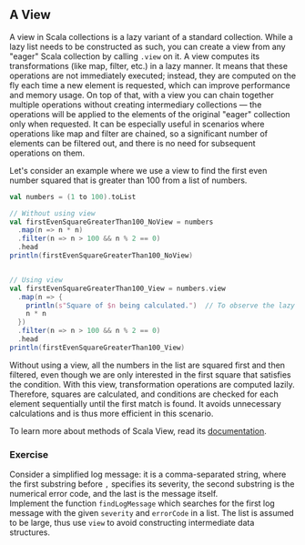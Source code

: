 ## A View 

A view in Scala collections is a lazy variant of a standard collection. 
While a lazy list needs to be constructed as such, you can create a view from any "eager" Scala collection by calling `.view` on it. 
A view computes its transformations (like map, filter, etc.) in a lazy manner. 
It means that these operations are not immediately executed; instead, they are computed on the fly each time a new element is requested, 
which can improve performance and memory usage. 
On top of that, with a view you can chain together multiple operations without creating intermediary collections — 
the operations will be applied to the elements of the original "eager" collection only when requested. 
It can be especially useful in scenarios where operations like map and filter are chained, so a significant number of 
elements can be filtered out, and there is no need for subsequent operations on them.

Let's consider an example where we use a view to find the first even number squared that is greater than 100 from a list of numbers.

```scala 3
val numbers = (1 to 100).toList

// Without using view
val firstEvenSquareGreaterThan100_NoView = numbers
  .map(n => n * n)
  .filter(n => n > 100 && n % 2 == 0)
  .head
println(firstEvenSquareGreaterThan100_NoView)


// Using view
val firstEvenSquareGreaterThan100_View = numbers.view
  .map(n => {
    println(s"Square of $n being calculated.")  // To observe the lazy evaluation
    n * n
  })
  .filter(n => n > 100 && n % 2 == 0)
  .head
println(firstEvenSquareGreaterThan100_View)
```


Without using a view, all the numbers in the list are squared first and then filtered, even though we are only interested in 
the first square that satisfies the condition. 
With this view, transformation operations are computed lazily. 
Therefore, squares are calculated, and conditions are checked for each element sequentially until the first match is found. 
It avoids unnecessary calculations and is thus more efficient in this scenario.

To learn more about methods of Scala View, read its [documentation](https://www.scala-lang.org/api/current/scala/collection/View.html).

### Exercise 

Consider a simplified log message: it is a comma-separated string, where the first substring before `,` specifies its severity, 
the second substring is the numerical error code, and the last is the message itself.  
Implement the function `findLogMessage` which searches for the first log message with the given `severity` and `errorCode` in a list.
The list is assumed to be large, thus use `view` to avoid constructing intermediate data structures. 
